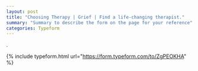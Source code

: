 ```yaml
---
layout: post
title: "Choosing Therapy | Grief | Find a life-changing therapist."
summary: "Summary to describe the form on the page for your reference"
categories: Typeform
---
```

.

{% include typeform.html url="https://form.typeform.com/to/ZgPEOKHA" %}